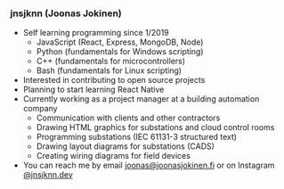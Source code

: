 ### jnsjknn (Joonas Jokinen)

- Self learning programming since 1/2019
  - JavaScript (React, Express, MongoDB, Node)
  - Python (fundamentals for Windows scripting)
  - C++ (fundamentals for microcontrollers)
  - Bash (fundamentals for Linux scripting)
- Interested in contributing to open source projects
- Planning to start learning React Native
- Currently working as a project manager at a building automation company
  - Communication with clients and other contractors
  - Drawing HTML graphics for substations and cloud control rooms
  - Programming substations (IEC 61131-3 structured text)
  - Drawing layout diagrams for substations (CADS)
  - Creating wiring diagrams for field devices
- You can reach me by email [joonas@joonasjokinen.fi](mailto:joonas@joonasjokinen.fi) or on Instagram [@jnsjknn.dev](https://www.instagram.com/jnsjknn.dev)
